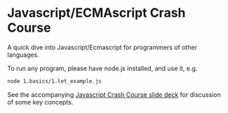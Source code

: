 # Javascript/ECMAscript Crash Course

A quick dive into Javascript/Ecmascript for programmers of other languages.

To run any program, please have node.js installed, and use it, e.g.

```bash
node 1.basics/1.let_example.js
```

See the accompanying [Javascript Crash Course slide deck](https://knowledge.kitchen/content/courses/agile-development-and-devops/slides/javascript-intro/#1) for discussion of some key concepts.
